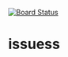 [![Board Status](https://dev.azure.com/Issuespot-team/1ca090c3-ba3e-491d-8d47-b60a6d5cb8ce/a222dac0-64dc-4374-b54c-6c92c628d2c6/_apis/work/boardbadge/28c21fed-8a19-4146-a3dc-2a371e90b90e)](https://dev.azure.com/Issuespot-team/1ca090c3-ba3e-491d-8d47-b60a6d5cb8ce/_boards/board/t/a222dac0-64dc-4374-b54c-6c92c628d2c6/Microsoft.RequirementCategory)
# issuess